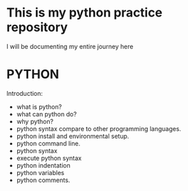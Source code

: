 # This is my python practice repository

I will be documenting my entire journey here

# PYTHON
Introduction:

- what is python?
- what can python do?
- why python?
- python syntax compare to other programming languages.
- python install and environmental setup.
- python command line.
- python syntax
- execute python syntax 
- python indentation 
- python variables 
- python comments.

